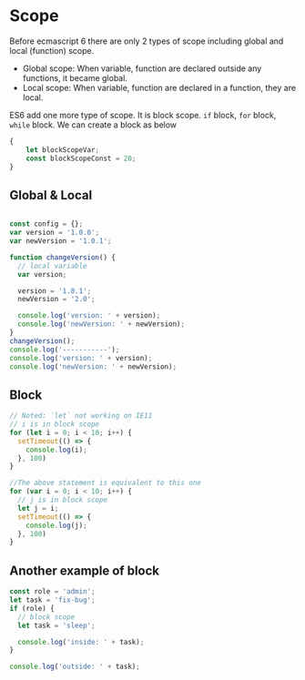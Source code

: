 # Scope

Before ecmascript 6 there are only 2 types of scope including global and local (function) scope.

* Global scope: When variable, function are declared outside any functions, it became global.
* Local scope: When variable, function are declared in a function, they are local.

ES6 add one more type of scope. It is block scope. `if` block, `for` block, `while` block. We can create a block as below
```javascript
{ 
    let blockScopeVar;
    const blockScopeConst = 20;
}
```

## Global & Local
```javascript

const config = {};
var version = '1.0.0';
var newVersion = '1.0.1';

function changeVersion() {
  // local variable
  var version;

  version = '1.0.1';
  newVersion = '2.0';

  console.log('version: ' + version);
  console.log('newVersion: ' + newVersion);
}
changeVersion();
console.log('-----------');
console.log('version: ' + version);
console.log('newVersion: ' + newVersion);

```
<!-- js-console -->

## Block
```javascript
// Noted: `let` not working on IE11
// i is in block scope
for (let i = 0; i < 10; i++) {
  setTimeout(() => {
    console.log(i);
  }, 100)
}

//The above statement is equivalent to this one
for (var i = 0; i < 10; i++) {
  // j is in block scope
  let j = i;
  setTimeout(() => {
    console.log(j);
  }, 100)
}

```
<!-- js-console -->

## Another example of block
```javascript
const role = 'admin';
let task = 'fix-bug';
if (role) {
  // block scope
  let task = 'sleep';

  console.log('inside: ' + task);
}

console.log('outside: ' + task);

```
<!-- js-console -->
